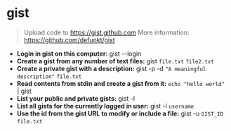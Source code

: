 # gist
> Upload code to https://gist.github.com
> More information: <https://github.com/defunkt/gist>
- **Login in gist on this computer:**
gist --login
- **Create a gist from any number of text files:**
gist `file.txt` `file2.txt`
- **Create a private gist with a description:**
gist -p -d `"A meaningful description"` `file.txt` 
- **Read contents from stdin and create a gist from it:**
`echo "hello world"` | gist
- **List your public and private gists:**
gist -l
- **List all gists for the currently logged in user:**
gist -l `username`
- **Use the id from the gist URL to modify or include a file:**
gist -u `GIST_ID` `file.txt`
